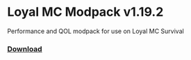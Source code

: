 # Loyal MC Modpack v1.19.2
Performance and QOL modpack for use on Loyal MC Survival
### [Download](https://loyalmc.net/modpack)
